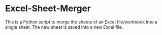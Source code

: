 # Excel-Sheet-Merger
This is a Python script to merge the sheets of an Excel file/workbook into a single sheet. The new sheet is saved into a new Excel file.



